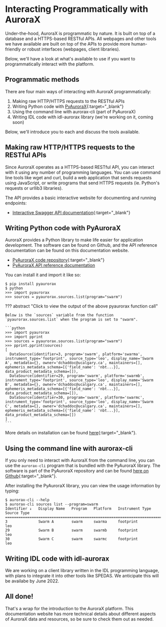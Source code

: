 # Interacting Programmatically with AuroraX

Under-the-hood, AuroraX is programmatic by nature. It is built on top of a database and a HTTPS-based RESTful APIs. All webpages and other tools we have available are built on top of the APIs to provide more human-friendly or robust interfaces (webpages, client libraries).

Below, we'll have a look at what's available to use if you want to programmatically interact with the platform.

## Programmatic methods

There are four main ways of interacting with AuroraX programmatically:

1. Making raw HTTP/HTTPS requests to the RESTful APIs
2. Writing Python code with [PyAuroraX](https://github.com/aurorax-space/pyaurorax){:target="_blank"}
3. Using the command line with aurorax-cli (part of PyAuroraX)
4. Writing IDL code with idl-aurorax library (we're working on it, coming soon)

Below, we'll introduce you to each and discuss the tools available.

## Making raw HTTP/HTTPS requests to the RESTful APIs

Since AuroraX operates as a HTTPS-based RESTful API, you can interact with it using any number of programming languages. You can use command line tools like wget and curl, build a web application that sends requests using JavaScript, or write programs that send HTTPS requests (ie. Python's requests or urllib3 libraries).

The API provides a basic interactive website for documenting and running endpoints:

- [Interactive Swagger API documentation](https://api.aurorax.space){:target="_blank"}

## Writing Python code with PyAuroraX

AuroraX provides a Python library to make life easier for application development. The software can be found on Github, and the API reference documentation can be found on this documentation website.

- [PyAuroraX code repository](https://github.com/aurorax-space/pyaurorax){:target="_blank"}
- [PyAuroraX API reference documentation](/code/pyaurorax_api_reference/pyaurorax/)

You can install it and import it like so:

```
$ pip install pyaurorax
$ python
>>> import pyaurorax
>>> sources = pyaurorax.sources.list(program="swarm")
```

??? abstract "Click to view the output of the above pyaurorax function call"

    Below is the `sources` variable from the function `pyaurorax.sources.list` when the program is set to "swarm".

    ```python
    >>> import pyaurorax
    >>> import pprint
    >>> sources = pyaurorax.sources.list(program="swarm")
    >>> pprint.pprint(sources)
    [
      DataSource(identifier=3, program='swarm', platform='swarma', instrument_type='footprint', source_type='leo', display_name='Swarm A', metadata={}, owner='dchaddoc@ucalgary.ca', maintainers=[], ephemeris_metadata_schema=[{'field_name': 'nbt...}], data_product_metadata_schema=[]),
      DataSource(identifier=29, program='swarm', platform='swarmb', instrument_type='footprint', source_type='leo', display_name='Swarm B', metadata={}, owner='dchaddoc@ucalgary.ca', maintainers=[], ephemeris_metadata_schema=[{'field_name': 'nbt...}], data_product_metadata_schema=[]),
      DataSource(identifier=30, program='swarm', platform='swarmc', instrument_type='footprint', source_type='leo', display_name='Swarm C', metadata={}, owner='dchaddoc@ucalgary.ca', maintainers=[], ephemeris_metadata_schema=[{'field_name': 'nbt...}], data_product_metadata_schema=[])
    ]
    ```

More details on installation can be found [here](https://github.com/aurorax-space/pyaurorax){:target="_blank"}.

## Using the command line with aurorax-cli

If you only need to interact with AuroraX from the command line, you can use the `aurorax-cli` program that is bundled with the PyAuroraX library. The software is part of the PyAuroraX repository and can be found [here on Github](https://github.com/aurorax-space/pyaurorax){:target="_blank"}.

After installing the PyAuroraX library, you can view the usage information by typing:

```
$ aurorax-cli --help
$ aurorax-cli sources list --program=swarm
Identifier ↓   Display Name   Program   Platform   Instrument Type   Source Type
================================================================================
3              Swarm A        swarm     swarma     footprint         leo        
29             Swarm B        swarm     swarmb     footprint         leo        
30             Swarm C        swarm     swarmc     footprint         leo        
```

## Writing IDL code with idl-aurorax

We are working on a client library written in the IDL programming language, with plans to integrate it into other tools like SPEDAS. We anticipate this will be availabe by June 2022.

## All done!

That's a wrap for the introduction to the AuroraX platform. This documentation website has more technical details about different aspects of AuroraX data and resources, so be sure to check them out as needed.
